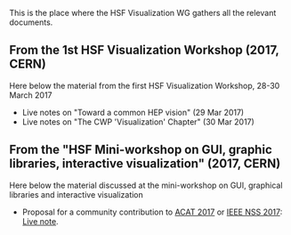 This is the place where the HSF Visualization WG gathers all the relevant documents.

## From the 1st HSF Visualization Workshop (2017, CERN)

Here below the material from the first HSF Visualization Workshop, 28-30 March 2017

* Live notes on "Toward a common HEP vision" (29 Mar 2017)
* Live notes on "The CWP 'Visualization' Chapter" (30 Mar 2017)

## From the "HSF Mini-workshop on GUI, graphic libraries, interactive visualization" (2017, CERN)

Here below the material discussed at the mini-workshop on GUI, graphical libraries and interactive visualization

* Proposal for a community contribution to [ACAT 2017](https://indico.cern.ch/event/567550/) or [IEEE NSS 2017](http://www.nss-mic.org/2017/Welcome.asp): 
[Live note](https://docs.google.com/document/d/1N9CejxHvQv_BtzioRdHVkzbdNTYTJVNqXSeMSnfgy3g/edit#heading=h.7q34z5ajm26m).
